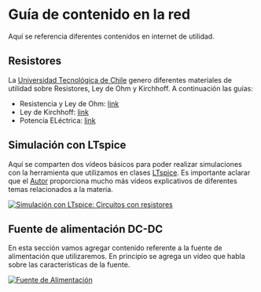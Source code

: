 # Guía de contenido en la red

Aquí se referencia diferentes contenidos en internet de utilidad. 

## Resistores
La [Universidad Tecnológica de Chile](https://portales.inacap.cl/)
genero diferentes materiales de utilidad sobre Resistores, Ley de 
Ohm y Kirchhoff. A continuación las guías:
 * Resistencia y Ley de Ohm: [link](http://www.inacap.cl/web/material-apoyo-cedem/alumno/Electricidad/Redes-Electricas/AAI_ELSP01_GE3-RESISTENCIA-ELECTRICA.pdf)
 * Ley de Kirchhoff: [link](http://www.inacap.cl/web/material-apoyo-cedem/alumno/Electricidad/Electricidad-Aplicada-I/AAI_ELSP13_Guia-de-Ejercicios-Aula-N-3.pdf)
 * Potencia ELéctrica: [link](http://www.inacap.cl/web/material-apoyo-cedem/alumno/Electricidad/Redes-Electricas/AAI_ELSP01_GE5-POTENCIA-ELECTRICA.pdf)
 
 ## Simulación con LTspice
 
 Aquí se comparten dos vídeos básicos para poder realizar simulaciones
 con la herramienta que utilizamos en clases [LTspice](https://www.analog.com/en/design-center/design-tools-and-calculators/ltspice-simulator.html).
 Es importante aclarar que el [Autor](https://www.youtube.com/@LuisFloresCircuitos) 
 proporciona mucho más vídeos explicativos de diferentes temas relacionados
 a la materia. 
 
 [![Simulación con LTspice: Circuitos con resistores ](https://img.youtube.com/vi/ZDvsMXjfmZw/0.jpg)](https://youtu.be/ZDvsMXjfmZw)

## Fuente de alimentación DC-DC

En esta sección vamos agregar contenido referente a la fuente de
alimentación que utilizaremos. En principio se agrega un vídeo
que habla sobre las características de la fuente. 

 [![Fuente de Alimentación](https://img.youtube.com/vi/vps015jNvt0/0.jpg)](https://youtu.be/vps015jNvt0)
